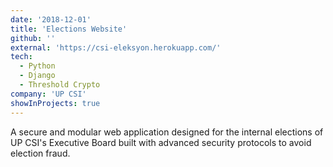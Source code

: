 ```yaml
---
date: '2018-12-01'
title: 'Elections Website'
github: ''
external: 'https://csi-eleksyon.herokuapp.com/'
tech:
  - Python
  - Django
  - Threshold Crypto
company: 'UP CSI'
showInProjects: true
---
```


A secure and modular web application designed for the internal elections of UP CSI's Executive Board built with advanced security protocols to avoid election fraud.

